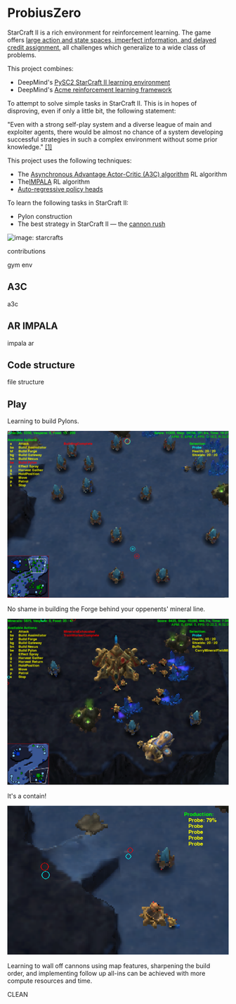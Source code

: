 # ProbiusZero

StarCraft II is a rich environment for reinforcement learning. The game offers [large action and state spaces, imperfect information, and delayed credit assignment](https://arxiv.org/abs/1708.04782), all challenges which generalize to a wide class of problems.

This project combines:
* DeepMind's [PySC2 StarCraft II learning environment](https://github.com/deepmind/pysc2)
* DeepMind's [Acme reinforcement learning framework](https://github.com/deepmind/acme)

To attempt to solve simple tasks in StarCraft II. This is in hopes of disproving, even if only a little bit, the following statement:

"Even with a strong self-play system and a diverse league of main and exploiter agents, there would be almost no chance of a system developing successful strategies in such a complex environment without some prior knowledge." [\[1\]](https://deepmind.com/blog/article/AlphaStar-Grandmaster-level-in-StarCraft-II-using-multi-agent-reinforcement-learning)

This project uses the following techniques:

* The [Asynchronous Advantage Actor-Critic (A3C) algorithm](https://arxiv.org/abs/1602.01783) RL algorithm
* The[IMPALA](https://arxiv.org/abs/1802.01561) RL algorithm
* [Auto-regressive policy heads](https://arxiv.org/abs/1903.11524)

To learn the following tasks in StarCraft II:

* Pylon construction
* The best strategy in StarCraft II &mdash; the [cannon rush](https://liquipedia.net/starcraft2/Photon_Cannon_Rush)

![image: starcrafts](https://media.giphy.com/media/1r2wBGvOQjBu0/giphy.gif)


contributions


gym env


## A3C

a3c


## AR IMPALA

impala ar



## Code structure

file structure





## Play

<!-- With minimal training, the smart agent is able to improve its resources lost balance over the game compared to a random agent. However, it is easy for the agent to get stuck repeating the same action over and over. I chose a low discount factor to prevent initial invalid actions (such as building a Forge before building a Pylon) from dominating. -->

<!-- Moving average episode reward over 400 episodes. -->

<!-- ![](play/reward.png) -->

Learning to build Pylons.

![](play/pylons.png)

No shame in building the Forge behind your oppenents' mineral line.

![](play/forge.png)

It's a contain!

![](play/ramp.png)

Learning to wall off cannons using map features, sharpening the build order, and implementing follow up all-ins can be achieved with more compute resources and time.



CLEAN 


<!-- This project melds the DeepMind [PySC2 StarCraft II learning environment](https://github.com/deepmind/pysc2), DeepMind's [Asynchronous Advantage Actor-Critic (A3C) algorithm](https://arxiv.org/abs/1602.01783), OpenAI [Gym](https://gym.openai.com/), and the best strategy in StarCraft II &mdash; the [cannon rush](https://liquipedia.net/starcraft2/Photon_Cannon_Rush).

![image: starcrafts](https://media.giphy.com/media/1r2wBGvOQjBu0/giphy.gif)

## Overview

StarCraft II is a rich environment for reinforcement learning. The game offers [large action and state spaces, imperfect information, and delayed credit assignment](https://arxiv.org/abs/1708.04782), all challenges which generalize to a wide class of problems. I focus on one StarCraft II strategy requiring a subset of StarCraft II's full action space, the Protoss cannon rush.

I train an agent limited to building units and structures in a standard photon cannon rush build order. The agent learns by employing a discrete A3C algorithm playing against a similar agent performing random actions. This implementation makes the following public contributions to previous work:

1. The first OpenAI Gym environment compatible with PySC2 v3.0.

2. The first application of A3C to raw actions and observations on a subset of the full StarCraft II game. Existing public A3C implementations with PySC2 largely focus on minigames (MoveToBeacon, CollectMineralShards, etc.).

Project structure and brief functionality follows. `cannon_rusher.py` specifies training hyperparameters, and calls the `a3c` package to create the network and workers. Each worker creates two agents for each epsisode in the `cheese_gym` environment to play the game. Replays and plots after training are stored in the `results` directory.

```
.
├── a3c/
│   ├── __init__.py
│   ├── a3c.py               # Network and worker class for A3C.
│   ├── shared_adam.py       # Shared Adam optimizer for workers.
│   └── utils.py             # A3C utilities.
├── cheese-gym/
│   ├── cheese_gym/
│   │   ├── envs/
│   │   │   ├── __init__.py
│   │   │   └── sc2_game.py  # OpenAI Gym environment for PySC2.
│   │   └── __init__.py
│   └── setup.py
├── play/                    # Replays and reward plot.
│   ├── game_0.SC2Replay
│   ├── game_1.SC2Replay
│   └── reward.png
├── LICENSE
├── README.md
└── cannon_rusher.py         # Master function for training.
```

#### Dependencies

* PySC2 v3.0
* PyTorch v1.2
* Gym v0.14.0
* numpy
* matplotlib

## Custom PySC2 Gym environment

I learned basic PySC2 usage and adapted many functions from [Steven Brown's PySC2 tutorials](https://github.com/skjb/pysc2-tutorial)

Agents are limited to a few general actions.

* Do nothing (no_op).
* Build a probe.
* Send an idle probe back to mining.
* Build a Pylon in a sector of the map.
* Build a Forge in a sector of the map.
* Build a Photon Cannon in a sector of the map.

The map (Simple64) has dimension 64. I subdivide the map into sectors. When a build action is issued, the environment generates a random x and y position within the map sector. The action space includes a build action for every structure in every map sector.

I increase the step multiplier to 64 to speed up training. Each step, I transform the PySC2 observation returned from the PySC2Env step function into a state to return to each worker network. This smaller state space specifies:

* Allied Nexus spawn location.
* Allied Nexus alive.
* Enemy Nexus alive.
* Allied Probe count.
* Allied Pylon count.
* Allied Forge count.
* Allied Photon Cannon count.
* Enemy Probe count.
* Enemy Pylon count.
* Enemy Forge count.
* Enemy Photon Cannon count.

Each step, the reward is defined as the change in the resources lost balance between the two agents. A positive reward is returned if the resources lost balance changed in favor of the smart agent in the last step (that is, the agent destroyed more value in units and structures than it lost in the last step). While this reward definition may not lead to higher winrates when compared to a sparse reward of +1 win, -1 loss, it allows for faster initial training.

Install the environment by running `pip install -e .` from within the `cheese-gym` directory.

## A3C

I adapted [Morvan Zhou's excellent simple discrete A3C implementation](https://github.com/MorvanZhou/pytorch-A3C) for PySC2.

The main function creates a global network and starts as many workers as there are CPUs. Each worker uses a simple network of four linear feedforward layers. This training used user-tunable values of

* `GAMMA = .1  # Discount factor.`
* `LEARNING_RATE = .001`

Each worker creates its own PySC2Env, and recommends an action to the smart agent based on its local network. It chooses a random action for the second agent. Every user defined `UPDATE_GLOBAL_ITER`, all workers update the global network parameters.

Arthur Juliani's more detailed explanation of A3C can be found [here](https://medium.com/emergent-future/simple-reinforcement-learning-with-tensorflow-part-8-asynchronous-actor-critic-agents-a3c-c88f72a5e9f2).

## Play

With minimal training, the smart agent is able to improve its resources lost balance over the game compared to a random agent. However, it is easy for the agent to get stuck repeating the same action over and over. I chose a low discount factor to prevent initial invalid actions (such as building a Forge before building a Pylon) from dominating.

Moving average episode reward over 400 episodes.

![](play/reward.png)

Learning to build Pylons.

![](play/pylons.png)

No shame in building the Forge behind your oppenents' mineral line.

![](play/forge.png)

It's a contain!

![](play/ramp.png)

Learning to wall off cannons using map features, sharpening the build order, and implementing follow up all-ins can be achieved with more compute resources and time.
 -->
